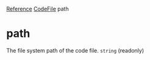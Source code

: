 [Reference](https://www.framer.com/developers/reference)
[CodeFile](https://www.framer.com/developers/reference/plugins-code-file)
path
# path
The file system path of the code file.
`string` (readonly)
